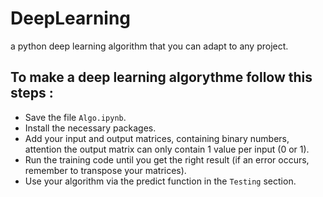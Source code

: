 # DeepLearning
a python deep learning algorithm that you can adapt to any project.

## To make a deep learning algorythme follow this steps : 
- Save the file <code>Algo.ipynb</code>.
- Install the necessary packages.
- Add your input and output matrices, containing binary numbers, attention the output matrix can only contain 1 value per input (0 or 1).
- Run the training code until you get the right result (if an error occurs, remember to transpose your matrices).
- Use your algorithm via the predict function in the <code>Testing</code> section.
